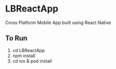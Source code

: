 # LBReactApp
Cross Platform Mobile App built using React Native

## To Run
1. cd LBReactApp
2. npm install
3. cd ios & pod install
